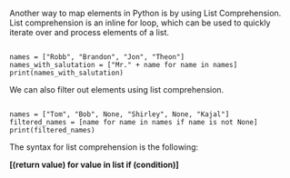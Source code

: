 Another way to map elements in Python is by using List Comprehension. List comprehension is an inline for loop, which can be used to quickly iterate over and process elements of a list.

<codeblock language="python" type="lesson">
<code>
names = ["Robb", "Brandon", "Jon", "Theon"]
names_with_salutation = ["Mr." + name for name in names]
print(names_with_salutation)
</code>
</codeblock>

We can also filter out elements using list comprehension.

<codeblock language="python" type="lesson">
<code>
names = ["Tom", "Bob", None, "Shirley", None, "Kajal"]
filtered_names = [name for name in names if name is not None]
print(filtered_names)
</code>
</codeblock>

The syntax for list comprehension is the following:

**\[(return value) for value in list if (condition)\]**

